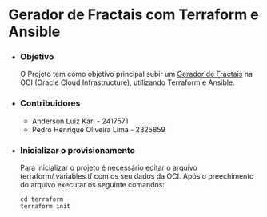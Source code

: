 # Gerador de Fractais com Terraform e Ansible

- ### Objetivo
  O Projeto tem como objetivo principal subir um [Gerador de Fractais](https://github.com/Artoshk/fractal) na OCI (Oracle Cloud Infrastructure), utilizando Terraform e Ansible.

- ### Contribuidores
  - Anderson Luiz Karl - 2417571
  - Pedro Henrique Oliveira Lima - 2325859
 
- ### Inicializar o provisionamento 
    Para inicializar o projeto é necessário editar o  arquivo terraform/.variables.tf com os seu dados da OCI. Após o preechimento do arquivo executar os seguinte comandos:

    ```
    cd terraform
    terraform init
    ```   
